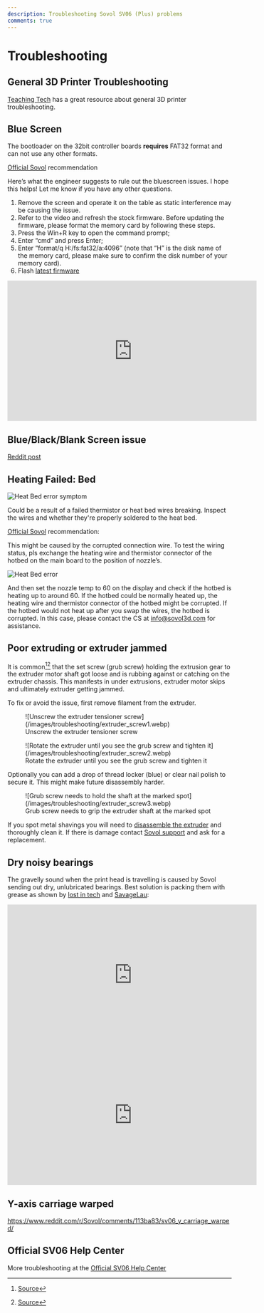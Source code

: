 ```yaml
---
description: Troubleshooting Sovol SV06 (Plus) problems
comments: true
---
```


# Troubleshooting 

## General 3D Printer Troubleshooting

[Teaching Tech](https://teachingtechyt.github.io/troubleshooting.html) has a great resource about general 3D printer troubleshooting.

## Blue Screen

The bootloader on the 32bit controller boards **requires** FAT32 format and can not use any other formats.

[Official Sovol](https://forum.sovol3d.com/t/new-sv06-failed-first-print-and-now-blue-screen/1791/2?u=blakadder) recommendation

Here’s what the engineer suggests to rule out the bluescreen issues. I hope this helps! Let me know if you have any other questions.

1. Remove the screen and operate it on the table as static interference may be causing the issue.
2. Refer to the video and refresh the stock firmware. Before updating the firmware, please format the memory card by following these steps.
  1. Press the Win+R key to open the command prompt;
  2. Enter “cmd” and press Enter;
  3. Enter “format/q H:/fs:fat32/a:4096” (note that “H” is the disk name of the memory card, please make sure to confirm the disk number of your memory card).
3. Flash [latest firmware](https://sovol3d.com/pages/download)

<iframe width="560" height="315" src="https://www.youtube-nocookie.com/embed/p6l253OJa34" title="YouTube video player" frameborder="0" allow="accelerometer; autoplay; clipboard-write; encrypted-media; gyroscope; picture-in-picture; web-share" allowfullscreen></iframe>

## Blue/Black/Blank Screen issue

[Reddit post](https://www.reddit.com/r/Sovol/comments/12686c3/how_to_troubleshoot_the_blueblackblank_issue_on/?utm_source=share&utm_medium=web2x&context=3)

## Heating Failed: Bed

![Heat Bed error symptom](/images/troubleshooting/heatbederrorissue.webp)

Could be a result of a failed thermistor or heat bed wires breaking. Inspect the wires and whether they're properly soldered to the heat bed.

[Official Sovol](https://forum.sovol3d.com/t/sv-06-heat-bed-causes-error/1564/2?u=blakadder) recommendation:

This might be caused by the corrupted connection wire. To test the wiring status, pls exchange the heating wire and thermistor connector of the hotbed on the main board to the position of nozzle’s.

![Heat Bed error](/images/troubleshooting/heatbederror.webp)

And then set the nozzle temp to 60 on the display and check if the hotbed is heating up to around 60. If the hotbed could be normally heated up, the heating wire and thermistor connector of the hotbed might be corrupted. If the hotbed would not heat up after you swap the wires, the hotbed is corrupted. In this case, please contact the CS at info@sovol3d.com for assistance.

## Poor extruding or extruder jammed 

It is common[^1][^2] that the set screw (grub screw) holding the extrusion gear to the extruder motor shaft got loose and is rubbing against or catching on the extruder chassis. This manifests in under extrusions, extruder motor skips and ultimately extruder getting jammed.

To fix or avoid the issue, first remove filament from the extruder. 

<figure markdown>
  ![Unscrew the extruder tensioner screw](/images/troubleshooting/extruder_screw1.webp)
  <figcaption>Unscrew the extruder tensioner screw</figcaption>
</figure>

<figure markdown>
  ![Rotate the extruder until you see the grub screw and tighten it](/images/troubleshooting/extruder_screw2.webp)
  <figcaption>Rotate the extruder until you see the grub screw and tighten it</figcaption>
</figure>

Optionally you can add a drop of thread locker (blue) or clear nail polish to secure it. This might make future disassembly harder.

<figure markdown>
  ![Grub screw needs to hold the shaft at the marked spot](/images/troubleshooting/extruder_screw3.webp)
  <figcaption>Grub screw needs to grip the extruder shaft at the marked spot</figcaption>
</figure>

If you spot metal shavings you will need to [disassemble the extruder](https://youtu.be/mFIRd1ZH81I) and thoroughly clean it. If there is damage contact [Sovol support](https://sovol3d.com/pages/contact-us) and ask for a replacement.

## Dry noisy bearings 

The gravelly sound when the print head is travelling is caused by Sovol sending out dry, unlubricated bearings. Best solution is packing them with grease as shown by [lost in tech](https://www.youtube.com/@foundintech) and [SavageLau](https://www.youtube.com/@SavageLau):

<iframe width="560" height="315" src="https://www.youtube-nocookie.com/embed/6-iKoJXXwnM" title="YouTube video player" frameborder="0" allow="accelerometer; autoplay; clipboard-write; encrypted-media; gyroscope; picture-in-picture; web-share" allowfullscreen></iframe>

<iframe width="560" height="315" src="https://www.youtube-nocookie.com/embed/lUvaA4fJWH0" title="YouTube video player" frameborder="0" allow="accelerometer; autoplay; clipboard-write; encrypted-media; gyroscope; picture-in-picture; web-share" allowfullscreen></iframe>

## Y-axis carriage warped

<https://www.reddit.com/r/Sovol/comments/113ba83/sv06_y_carriage_warped/>

## Official SV06 Help Center

More troubleshooting at the  [Official SV06 Help Center](https://sovol3d.com/blogs/news/help-center-sv06)

[^1]: [Source]([https://www.reddit.com/r/Sovol/comments/1144lhc/solved_sv06_gear_stuck/](https://www.reddit.com/r/Sovol/comments/12bewzn/sv06_psa_check_your_extruder_and_apply/))
[^2]: [Source](https://www.reddit.com/r/Sovol/comments/1144lhc/solved_sv06_gear_stuck/)
